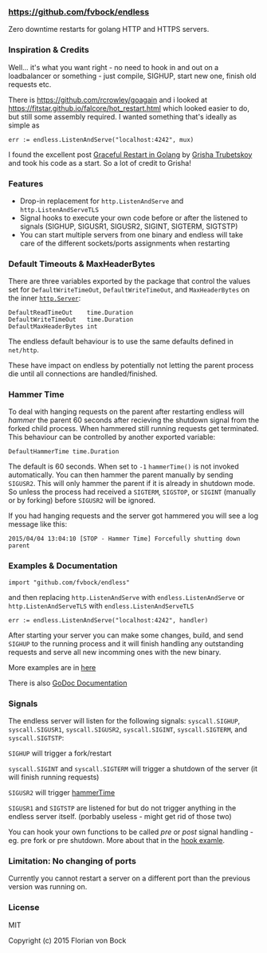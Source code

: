 ### https://github.com/fvbock/endless

Zero downtime restarts for golang HTTP and HTTPS servers.

### Inspiration & Credits

Well... it's what you want right - no need to hook in and out on a loadbalancer or something - just compile, SIGHUP, start new one, finish old requests etc.

There is https://github.com/rcrowley/goagain and i looked at https://fitstar.github.io/falcore/hot_restart.html which looked easier to do, but still some assembly required. I wanted something that's ideally as simple as

    err := endless.ListenAndServe("localhost:4242", mux)

I found the excellent post [Graceful Restart in Golang](http://grisha.org/blog/2014/06/03/graceful-restart-in-golang/) by [Grisha Trubetskoy](https://github.com/grisha) and took his code as a start. So a lot of credit to Grisha!


### Features

- Drop-in replacement for `http.ListenAndServe` and `http.ListenAndServeTLS`
- Signal hooks to execute your own code before or after the listened to signals (SIGHUP, SIGUSR1, SIGUSR2, SIGINT, SIGTERM, SIGTSTP)
- You can start multiple servers from one binary and endless will take care of the different sockets/ports assignments when restarting


### Default Timeouts & MaxHeaderBytes

There are three variables exported by the package that control the values set for `DefaultWriteTimeOut`, `DefaultWriteTimeOut`, and `MaxHeaderBytes` on the inner [`http.Server`](https://golang.org/pkg/net/http/#Server):

	DefaultReadTimeOut    time.Duration
	DefaultWriteTimeOut   time.Duration
	DefaultMaxHeaderBytes int

The endless default behaviour is to use the same defaults defined in `net/http`.

These have impact on endless by potentially not letting the parent process die until all connections are handled/finished.


### Hammer Time

To deal with hanging requests on the parent after restarting endless will *hammer* the parent 60 seconds after recieving the shutdown signal from the forked child process. When hammered still running requests get terminated. This behaviour can be controlled by another exported variable:

    DefaultHammerTime time.Duration

The default is 60 seconds. When set to `-1` `hammerTime()` is not invoked automatically. You can then hammer the parent manually by sending `SIGUSR2`. This will only hammer the parent if it is already in shutdown mode. So unless the process had received a `SIGTERM`, `SIGSTOP`, or `SIGINT` (manually or by forking) before `SIGUSR2` will be ignored.

If you had hanging requests and the server got hammered you will see a log message like this:

    2015/04/04 13:04:10 [STOP - Hammer Time] Forcefully shutting down parent


### Examples & Documentation

    import "github.com/fvbock/endless"

and then replacing `http.ListenAndServe` with `endless.ListenAndServe` or `http.ListenAndServeTLS` with `endless.ListenAndServeTLS`

	err := endless.ListenAndServe("localhost:4242", handler)

After starting your server you can make some changes, build, and send `SIGHUP` to the running process and it will finish handling any outstanding requests and serve all new incomming ones with the new binary.

More examples are in [here](https://github.com/fvbock/endless/tree/master/examples)

There is also [GoDoc Documentation](https://godoc.org/github.com/fvbock/endless)


### Signals

The endless server will listen for the following signals: `syscall.SIGHUP`, `syscall.SIGUSR1`, `syscall.SIGUSR2`, `syscall.SIGINT`, `syscall.SIGTERM`, and `syscall.SIGTSTP`:

`SIGHUP` will trigger a fork/restart

`syscall.SIGINT` and `syscall.SIGTERM` will trigger a shutdown of the server (it will finish running requests)

`SIGUSR2` will trigger [hammerTime](https://github.com/fvbock/endless#hammer-time)

`SIGUSR1` and `SIGTSTP` are listened for but do not trigger anything in the endless server itself. (porbably useless - might get rid of those two)

You can hook your own functions to be called *pre* or *post* signal handling - eg. pre fork or pre shutdown. More about that in the [hook examle](https://github.com/fvbock/endless/tree/master/examples#hooking-into-the-signal-handling).


### Limitation: No changing of ports

Currently you cannot restart a server on a different port than the previous version was running on.


### License

MIT

Copyright (c) 2015 Florian von Bock
